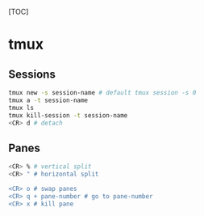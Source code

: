 [TOC]

# tmux

## Sessions

```bash
tmux new -s session-name # default tmux session -s 0
tmux a -t session-name
tmux ls
tmux kill-session -t session-name
<CR> d # detach
```

## Panes

````bash
<CR> % # vertical split
<CR> " # horizontal split

<CR> o # swap panes
<CR> q + pane-number # go to pane-number
<CR> x # kill pane
````